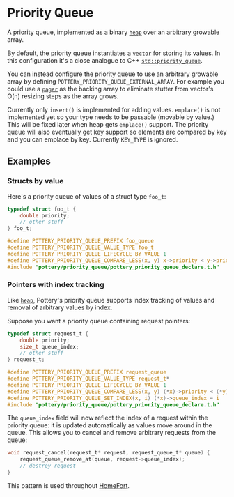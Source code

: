 # Priority Queue

A priority queue, implemented as a binary [`heap`](../heap/) over an arbitrary growable array.

By default, the priority queue instantiates a [`vector`](../vector/) for storing its values. In this configuration it's a close analogue to C++ [`std::priority_queue`](https://en.cppreference.com/w/cpp/container/priority_queue).

You can instead configure the priority queue to use an arbitrary growable array by defining `POTTERY_PRIORITY_QUEUE_EXTERNAL_ARRAY`. For example you could use a [`pager`](../pager/) as the backing array to eliminate stutter from vector's O(n) resizing steps as the array grows.

Currently only `insert()` is implemented for adding values. `emplace()` is not implemented yet so your type needs to be passable (movable by value.) This will be fixed later when heap gets `emplace()` support. The priority queue will also eventually get key support so elements are compared by key and you can emplace by key. Currently `KEY_TYPE` is ignored.



## Examples

### Structs by value

Here's a priority queue of values of a struct type `foo_t`:

```c
typedef struct foo_t {
    double priority;
    // other stuff
} foo_t;

#define POTTERY_PRIORITY_QUEUE_PREFIX foo_queue
#define POTTERY_PRIORITY_QUEUE_VALUE_TYPE foo_t
#define POTTERY_PRIORITY_QUEUE_LIFECYCLE_BY_VALUE 1
#define POTTERY_PRIORITY_QUEUE_COMPARE_LESS(x, y) x->priority < y->priority
#include "pottery/priority_queue/pottery_priority_queue_declare.t.h"
```

### Pointers with index tracking

Like [`heap`](../heap/), Pottery's priority queue supports index tracking of values and removal of arbitrary values by index.

Suppose you want a priority queue containing request pointers:

```c
typedef struct request_t {
    double priority;
    size_t queue_index;
    // other stuff
} request_t;

#define POTTERY_PRIORITY_QUEUE_PREFIX request_queue
#define POTTERY_PRIORITY_QUEUE_VALUE_TYPE request_t*
#define POTTERY_PRIORITY_QUEUE_LIFECYCLE_BY_VALUE 1
#define POTTERY_PRIORITY_QUEUE_COMPARE_LESS(x, y) (*x)->priority < (*y)->priority
#define POTTERY_PRIORITY_QUEUE_SET_INDEX(x, i) (*x)->queue_index = i
#include "pottery/priority_queue/pottery_priority_queue_declare.t.h"
```

The `queue_index` field will now reflect the index of a request within the priority queue: it is updated automatically as values move around in the queue. This allows you to cancel and remove arbitrary requests from the queue:

```c
void request_cancel(request_t* request, request_queue_t* queue) {
    request_queue_remove_at(queue, request->queue_index);
    // destroy request
}
```

This pattern is used throughout [HomeFort](https://homefort.app/).
